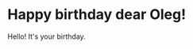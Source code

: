 <!---
{
	"date": "2015-03-21 12:00",
	"more": "See how we celebrate",

	"page": "articles/item"
}
-->
# Happy birthday dear Oleg!

Hello! It's your birthday.
